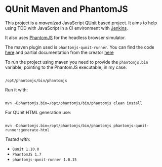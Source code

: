 QUnit Maven and PhantomJS
=========================

This project is a _mavenized_ JavaScript [QUnit](http://qunitjs.com/) based project. It aims to help using TDD with JavaScript in a CI environment with [Jenkins](http://jenkins-ci.org/).

It also uses [PhantomJS](http://phantomjs.org/) for the headless browser simulator.

The maven plugin used is <code>phantomjs-qunit-runner</code>. You can find the code [here](http://code.google.com/p/phantomjs-qunit-runner/) and partial documentation from the creator [here](http://kennychua.net/blog/running-qunit-tests-in-a-maven-continuous-integration-build-with-phantomjs)

To run the project using maven you need to provide the <code>phantomjs.bin</code> variable, pointing to the PhantomJS executable, in my case:
   
<code>
/opt/phantomjs/bin/phantomjs
</code>


Run it with: 

<code>
mvn -Dphantomjs.bin=/opt/phantomjs/bin/phantomjs clean install
</code>

For QUnit HTML generation use:

<code>
mvn -Dphantomjs.bin=/opt/phantomjs/bin/phantomjs phantomjs-qunit-runner:generate-html
</code>


_Tested with_:
 * <code>Qunit 1.10.0</code>
 * <code>PhantomJS 1.7</code>
 * <code>phantomjs-qunit-runner 1.0.15</code>


